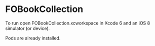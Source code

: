 FOBookCollection
================

To run open FOBookCollection.xcworkspace in Xcode 6 and an iOS 8 simulator (or device).

Pods are already installed.